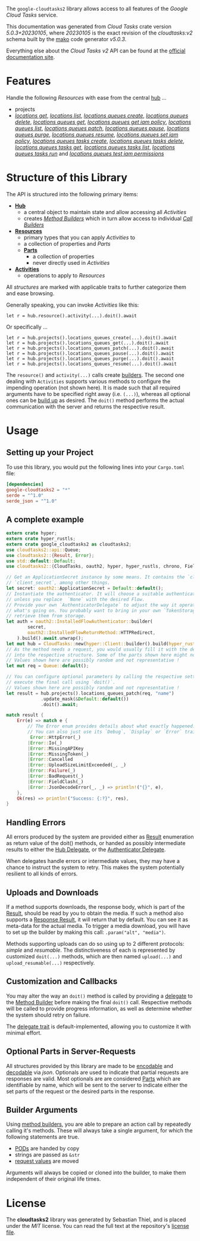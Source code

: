 <!---
DO NOT EDIT !
This file was generated automatically from 'src/generator/templates/api/README.md.mako'
DO NOT EDIT !
-->
The `google-cloudtasks2` library allows access to all features of the *Google Cloud Tasks* service.

This documentation was generated from *Cloud Tasks* crate version *5.0.3+20230105*, where *20230105* is the exact revision of the *cloudtasks:v2* schema built by the [mako](http://www.makotemplates.org/) code generator *v5.0.3*.

Everything else about the *Cloud Tasks* *v2* API can be found at the
[official documentation site](https://cloud.google.com/tasks/).
# Features

Handle the following *Resources* with ease from the central [hub](https://docs.rs/google-cloudtasks2/5.0.3+20230105/google_cloudtasks2/CloudTasks) ...

* projects
 * [*locations get*](https://docs.rs/google-cloudtasks2/5.0.3+20230105/google_cloudtasks2/api::ProjectLocationGetCall), [*locations list*](https://docs.rs/google-cloudtasks2/5.0.3+20230105/google_cloudtasks2/api::ProjectLocationListCall), [*locations queues create*](https://docs.rs/google-cloudtasks2/5.0.3+20230105/google_cloudtasks2/api::ProjectLocationQueueCreateCall), [*locations queues delete*](https://docs.rs/google-cloudtasks2/5.0.3+20230105/google_cloudtasks2/api::ProjectLocationQueueDeleteCall), [*locations queues get*](https://docs.rs/google-cloudtasks2/5.0.3+20230105/google_cloudtasks2/api::ProjectLocationQueueGetCall), [*locations queues get iam policy*](https://docs.rs/google-cloudtasks2/5.0.3+20230105/google_cloudtasks2/api::ProjectLocationQueueGetIamPolicyCall), [*locations queues list*](https://docs.rs/google-cloudtasks2/5.0.3+20230105/google_cloudtasks2/api::ProjectLocationQueueListCall), [*locations queues patch*](https://docs.rs/google-cloudtasks2/5.0.3+20230105/google_cloudtasks2/api::ProjectLocationQueuePatchCall), [*locations queues pause*](https://docs.rs/google-cloudtasks2/5.0.3+20230105/google_cloudtasks2/api::ProjectLocationQueuePauseCall), [*locations queues purge*](https://docs.rs/google-cloudtasks2/5.0.3+20230105/google_cloudtasks2/api::ProjectLocationQueuePurgeCall), [*locations queues resume*](https://docs.rs/google-cloudtasks2/5.0.3+20230105/google_cloudtasks2/api::ProjectLocationQueueResumeCall), [*locations queues set iam policy*](https://docs.rs/google-cloudtasks2/5.0.3+20230105/google_cloudtasks2/api::ProjectLocationQueueSetIamPolicyCall), [*locations queues tasks create*](https://docs.rs/google-cloudtasks2/5.0.3+20230105/google_cloudtasks2/api::ProjectLocationQueueTaskCreateCall), [*locations queues tasks delete*](https://docs.rs/google-cloudtasks2/5.0.3+20230105/google_cloudtasks2/api::ProjectLocationQueueTaskDeleteCall), [*locations queues tasks get*](https://docs.rs/google-cloudtasks2/5.0.3+20230105/google_cloudtasks2/api::ProjectLocationQueueTaskGetCall), [*locations queues tasks list*](https://docs.rs/google-cloudtasks2/5.0.3+20230105/google_cloudtasks2/api::ProjectLocationQueueTaskListCall), [*locations queues tasks run*](https://docs.rs/google-cloudtasks2/5.0.3+20230105/google_cloudtasks2/api::ProjectLocationQueueTaskRunCall) and [*locations queues test iam permissions*](https://docs.rs/google-cloudtasks2/5.0.3+20230105/google_cloudtasks2/api::ProjectLocationQueueTestIamPermissionCall)




# Structure of this Library

The API is structured into the following primary items:

* **[Hub](https://docs.rs/google-cloudtasks2/5.0.3+20230105/google_cloudtasks2/CloudTasks)**
    * a central object to maintain state and allow accessing all *Activities*
    * creates [*Method Builders*](https://docs.rs/google-cloudtasks2/5.0.3+20230105/google_cloudtasks2/client::MethodsBuilder) which in turn
      allow access to individual [*Call Builders*](https://docs.rs/google-cloudtasks2/5.0.3+20230105/google_cloudtasks2/client::CallBuilder)
* **[Resources](https://docs.rs/google-cloudtasks2/5.0.3+20230105/google_cloudtasks2/client::Resource)**
    * primary types that you can apply *Activities* to
    * a collection of properties and *Parts*
    * **[Parts](https://docs.rs/google-cloudtasks2/5.0.3+20230105/google_cloudtasks2/client::Part)**
        * a collection of properties
        * never directly used in *Activities*
* **[Activities](https://docs.rs/google-cloudtasks2/5.0.3+20230105/google_cloudtasks2/client::CallBuilder)**
    * operations to apply to *Resources*

All *structures* are marked with applicable traits to further categorize them and ease browsing.

Generally speaking, you can invoke *Activities* like this:

```Rust,ignore
let r = hub.resource().activity(...).doit().await
```

Or specifically ...

```ignore
let r = hub.projects().locations_queues_create(...).doit().await
let r = hub.projects().locations_queues_get(...).doit().await
let r = hub.projects().locations_queues_patch(...).doit().await
let r = hub.projects().locations_queues_pause(...).doit().await
let r = hub.projects().locations_queues_purge(...).doit().await
let r = hub.projects().locations_queues_resume(...).doit().await
```

The `resource()` and `activity(...)` calls create [builders][builder-pattern]. The second one dealing with `Activities`
supports various methods to configure the impending operation (not shown here). It is made such that all required arguments have to be
specified right away (i.e. `(...)`), whereas all optional ones can be [build up][builder-pattern] as desired.
The `doit()` method performs the actual communication with the server and returns the respective result.

# Usage

## Setting up your Project

To use this library, you would put the following lines into your `Cargo.toml` file:

```toml
[dependencies]
google-cloudtasks2 = "*"
serde = "^1.0"
serde_json = "^1.0"
```

## A complete example

```Rust
extern crate hyper;
extern crate hyper_rustls;
extern crate google_cloudtasks2 as cloudtasks2;
use cloudtasks2::api::Queue;
use cloudtasks2::{Result, Error};
use std::default::Default;
use cloudtasks2::{CloudTasks, oauth2, hyper, hyper_rustls, chrono, FieldMask};

// Get an ApplicationSecret instance by some means. It contains the `client_id` and
// `client_secret`, among other things.
let secret: oauth2::ApplicationSecret = Default::default();
// Instantiate the authenticator. It will choose a suitable authentication flow for you,
// unless you replace  `None` with the desired Flow.
// Provide your own `AuthenticatorDelegate` to adjust the way it operates and get feedback about
// what's going on. You probably want to bring in your own `TokenStorage` to persist tokens and
// retrieve them from storage.
let auth = oauth2::InstalledFlowAuthenticator::builder(
        secret,
        oauth2::InstalledFlowReturnMethod::HTTPRedirect,
    ).build().await.unwrap();
let mut hub = CloudTasks::new(hyper::Client::builder().build(hyper_rustls::HttpsConnectorBuilder::new().with_native_roots().https_or_http().enable_http1().build()), auth);
// As the method needs a request, you would usually fill it with the desired information
// into the respective structure. Some of the parts shown here might not be applicable !
// Values shown here are possibly random and not representative !
let mut req = Queue::default();

// You can configure optional parameters by calling the respective setters at will, and
// execute the final call using `doit()`.
// Values shown here are possibly random and not representative !
let result = hub.projects().locations_queues_patch(req, "name")
             .update_mask(&Default::default())
             .doit().await;

match result {
    Err(e) => match e {
        // The Error enum provides details about what exactly happened.
        // You can also just use its `Debug`, `Display` or `Error` traits
         Error::HttpError(_)
        |Error::Io(_)
        |Error::MissingAPIKey
        |Error::MissingToken(_)
        |Error::Cancelled
        |Error::UploadSizeLimitExceeded(_, _)
        |Error::Failure(_)
        |Error::BadRequest(_)
        |Error::FieldClash(_)
        |Error::JsonDecodeError(_, _) => println!("{}", e),
    },
    Ok(res) => println!("Success: {:?}", res),
}

```
## Handling Errors

All errors produced by the system are provided either as [Result](https://docs.rs/google-cloudtasks2/5.0.3+20230105/google_cloudtasks2/client::Result) enumeration as return value of
the doit() methods, or handed as possibly intermediate results to either the
[Hub Delegate](https://docs.rs/google-cloudtasks2/5.0.3+20230105/google_cloudtasks2/client::Delegate), or the [Authenticator Delegate](https://docs.rs/yup-oauth2/*/yup_oauth2/trait.AuthenticatorDelegate.html).

When delegates handle errors or intermediate values, they may have a chance to instruct the system to retry. This
makes the system potentially resilient to all kinds of errors.

## Uploads and Downloads
If a method supports downloads, the response body, which is part of the [Result](https://docs.rs/google-cloudtasks2/5.0.3+20230105/google_cloudtasks2/client::Result), should be
read by you to obtain the media.
If such a method also supports a [Response Result](https://docs.rs/google-cloudtasks2/5.0.3+20230105/google_cloudtasks2/client::ResponseResult), it will return that by default.
You can see it as meta-data for the actual media. To trigger a media download, you will have to set up the builder by making
this call: `.param("alt", "media")`.

Methods supporting uploads can do so using up to 2 different protocols:
*simple* and *resumable*. The distinctiveness of each is represented by customized
`doit(...)` methods, which are then named `upload(...)` and `upload_resumable(...)` respectively.

## Customization and Callbacks

You may alter the way an `doit()` method is called by providing a [delegate](https://docs.rs/google-cloudtasks2/5.0.3+20230105/google_cloudtasks2/client::Delegate) to the
[Method Builder](https://docs.rs/google-cloudtasks2/5.0.3+20230105/google_cloudtasks2/client::CallBuilder) before making the final `doit()` call.
Respective methods will be called to provide progress information, as well as determine whether the system should
retry on failure.

The [delegate trait](https://docs.rs/google-cloudtasks2/5.0.3+20230105/google_cloudtasks2/client::Delegate) is default-implemented, allowing you to customize it with minimal effort.

## Optional Parts in Server-Requests

All structures provided by this library are made to be [encodable](https://docs.rs/google-cloudtasks2/5.0.3+20230105/google_cloudtasks2/client::RequestValue) and
[decodable](https://docs.rs/google-cloudtasks2/5.0.3+20230105/google_cloudtasks2/client::ResponseResult) via *json*. Optionals are used to indicate that partial requests are responses
are valid.
Most optionals are are considered [Parts](https://docs.rs/google-cloudtasks2/5.0.3+20230105/google_cloudtasks2/client::Part) which are identifiable by name, which will be sent to
the server to indicate either the set parts of the request or the desired parts in the response.

## Builder Arguments

Using [method builders](https://docs.rs/google-cloudtasks2/5.0.3+20230105/google_cloudtasks2/client::CallBuilder), you are able to prepare an action call by repeatedly calling it's methods.
These will always take a single argument, for which the following statements are true.

* [PODs][wiki-pod] are handed by copy
* strings are passed as `&str`
* [request values](https://docs.rs/google-cloudtasks2/5.0.3+20230105/google_cloudtasks2/client::RequestValue) are moved

Arguments will always be copied or cloned into the builder, to make them independent of their original life times.

[wiki-pod]: http://en.wikipedia.org/wiki/Plain_old_data_structure
[builder-pattern]: http://en.wikipedia.org/wiki/Builder_pattern
[google-go-api]: https://github.com/google/google-api-go-client

# License
The **cloudtasks2** library was generated by Sebastian Thiel, and is placed
under the *MIT* license.
You can read the full text at the repository's [license file][repo-license].

[repo-license]: https://github.com/Byron/google-apis-rsblob/main/LICENSE.md

